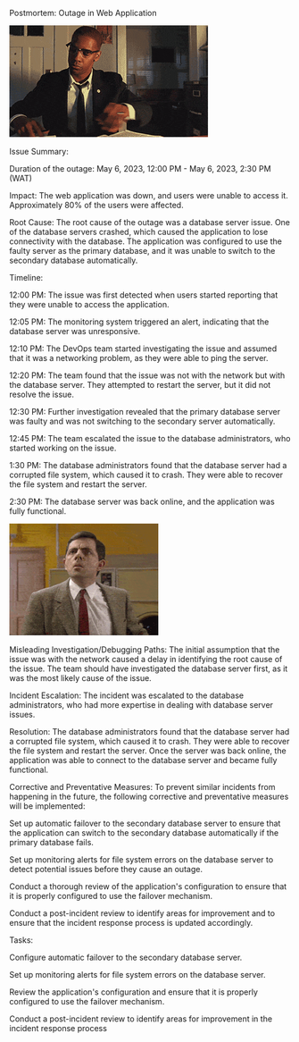 Postmortem: Outage in Web Application

 ![Alt Text](https://github.com/IntrovertedTechie/alx-system_engineering-devops/blob/master/0x19-postmortem/200%20(3).gif
)



Issue Summary:

Duration of the outage: May 6, 2023, 12:00 PM - May 6, 2023, 2:30 PM (WAT) 

Impact: The web application was down, and users were unable to access it. Approximately 80% of the users were affected.

Root Cause: The root cause of the outage was a database server issue. One of the database servers crashed, which caused the application to lose connectivity with the database. The application was configured to use the faulty server as the primary database, and it was unable to switch to the secondary database automatically.

Timeline:

12:00 PM: The issue was first detected when users started reporting that they were unable to access the application.

12:05 PM: The monitoring system triggered an alert, indicating that the database server was unresponsive.

12:10 PM: The DevOps team started investigating the issue and assumed that it was a networking problem, as they were able to ping the server.

12:20 PM: The team found that the issue was not with the network but with the database server. They attempted to restart the server, but it did not resolve the issue.

12:30 PM: Further investigation revealed that the primary database server was faulty and was not switching to the secondary server automatically.

12:45 PM: The team escalated the issue to the database administrators, who started working on the issue.

1:30 PM: The database administrators found that the database server had a corrupted file system, which caused it to crash. They were able to recover the file system and restart the server.

2:30 PM: The database server was back online, and the application was fully functional.

 ![Alt Text](https://github.com/IntrovertedTechie/alx-system_engineering-devops/blob/master/0x19-postmortem/200%20(2).gif
)



Misleading Investigation/Debugging Paths: The initial assumption that the issue was with the network caused a delay in identifying the root cause of the issue. The team should have investigated the database server first, as it was the most likely cause of the issue.

Incident Escalation: The incident was escalated to the database administrators, who had more expertise in dealing with database server issues.

Resolution: The database administrators found that the database server had a corrupted file system, which caused it to crash. They were able to recover the file system and restart the server. Once the server was back online, the application was able to connect to the database server and became fully functional.

Corrective and Preventative Measures: To prevent similar incidents from happening in the future, the following corrective and preventative measures will be implemented:

Set up automatic failover to the secondary database server to ensure that the application can switch to the secondary database automatically if the primary database fails.

Set up monitoring alerts for file system errors on the database server to detect potential issues before they cause an outage.

Conduct a thorough review of the application's configuration to ensure that it is properly configured to use the failover mechanism.

Conduct a post-incident review to identify areas for improvement and to ensure that the incident response process is updated accordingly.

Tasks:

Configure automatic failover to the secondary database server.

Set up monitoring alerts for file system errors on the database server.

Review the application's configuration and ensure that it is properly configured to use the failover mechanism.

Conduct a post-incident review to identify areas for improvement in the incident response process
